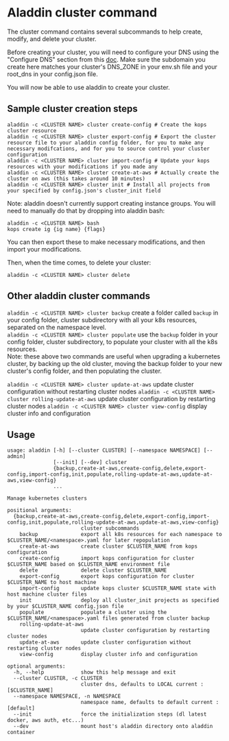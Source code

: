 # Aladdin cluster command
The cluster command contains several subcommands to help create, modify, and delete your cluster. 

Before creating your cluster, you will need to configure your DNS using the "Configure DNS" section from this [doc](https://github.com/kubernetes/kops/blob/master/docs/aws.md). Make sure the subdomain you create here matches your cluster's DNS_ZONE in your env.sh file and your root_dns in your config.json file. 

You will now be able to use aladdin to create your cluster. 

## Sample cluster creation steps
```
aladdin -c <CLUSTER NAME> cluster create-config # Create the kops cluster resource
aladdin -c <CLUSTER NAME> cluster export-config # Export the cluster resource file to your aladdin config folder, for you to make any necessary modifcations, and for you to source control your cluster configuration
aladdin -c <CLUSTER NAME> cluster import-config # Update your kops resources with your modifications if you made any
aladdin -c <CLUSTER NAME> cluster create-at-aws # Actually create the cluster on aws (this takes around 10 minutes)
aladdin -c <CLUSTER NAME> cluster init # Install all projects from your specified by config.json's cluster_init field
```

Note: aladdin doesn't currently support creating instance groups. You will need to manually do that by dropping into aladdin bash:
```
aladdin -c <CLUSTER NAME> bash
kops create ig {ig name} {flags}
```
You can then export these to make necessary modifications, and then import your modifications. 

Then, when the time comes, to delete your cluster:
```
aladdin -c <CLUSTER NAME> cluster delete
```
## Other aladdin cluster commands
`aladdin -c <CLUSTER NAME> cluster backup` create a folder called `backup` in your config folder, cluster subdirectory with all your k8s resources, separated on the namespace level.  
`aladdin -c <CLUSTER NAME> cluster populate` use the `backup` folder in your config folder, cluster subdirectory, to populate your cluster with all the k8s resources.  
Note: these above two commands are useful when upgrading a kubernetes cluster, by backing up the old cluster, moving the backup folder to your new cluster's config folder, and then populating the cluster. 

`aladdin -c <CLUSTER NAME> cluster update-at-aws` update cluster configuration without restarting cluster nodes
`aladdin -c <CLUSTER NAME> cluster rolling-update-at-aws` update cluster configuration by restarting cluster nodes
`aladdin -c <CLUSTER NAME> cluster view-config` display cluster info and configuration

## Usage
```
usage: aladdin [-h] [--cluster CLUSTER] [--namespace NAMESPACE] [--admin]
               [--init] [--dev] cluster
               {backup,create-at-aws,create-config,delete,export-config,import-config,init,populate,rolling-update-at-aws,update-at-aws,view-config}
               ...

Manage kubernetes clusters

positional arguments:
  {backup,create-at-aws,create-config,delete,export-config,import-config,init,populate,rolling-update-at-aws,update-at-aws,view-config}
                        cluster subcommands
    backup              export all k8s resources for each namespace to $CLUSTER_NAME/<namespace>.yaml for later repopulation
    create-at-aws       create cluster $CLUSTER_NAME from kops configuration
    create-config       import kops configuration for cluster $CLUSTER_NAME based on $CLUSTER_NAME environment file
    delete              delete cluster $CLUSTER_NAME
    export-config       export kops configuration for cluster $CLUSTER_NAME to host machine
    import-config       update kops cluster $CLUSTER_NAME state with host machine cluster files
    init                deploy all cluster_init projects as specified by your $CLUSTER_NAME config.json file
    populate            populate a cluster using the $CLUSTER_NAME/<namespace>.yaml files generated from cluster backup
    rolling-update-at-aws
                        update cluster configuration by restarting cluster nodes
    update-at-aws       update cluster configuration without restarting cluster nodes
    view-config         display cluster info and configuration

optional arguments:
  -h, --help            show this help message and exit
  --cluster CLUSTER, -c CLUSTER
                        cluster dns, defaults to LOCAL current : [$CLUSTER_NAME]
  --namespace NAMESPACE, -n NAMESPACE
                        namespace name, defaults to default current : [default]
  --init                force the initialization steps (dl latest docker, aws auth, etc...)
  --dev                 mount host's aladdin directory onto aladdin container
```
